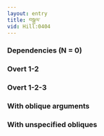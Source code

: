 ```yaml
---
layout: entry
title: བསྒྲལ་
vid: Hill:0404
---
```

### Dependencies (N = 0)


### Overt 1-2


### Overt 1-2-3


### With oblique arguments


### With unspecified obliques
